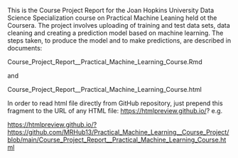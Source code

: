 This is the Course Project Report for the Joan Hopkins University Data Science Specialization course on Practical Machine Leaning held ot the Coursera. The project involves uploading of training and test data sets, data cleaning and creating a prediction model based on machine learning. The steps taken, to produce the model and to make predictions, are described in documents:

Course_Project_Report__Practical_Machine_Learning_Course.Rmd 

and 

Course_Project_Report__Practical_Machine_Learning_Course.html 


In order to read html file directly from GitHub repository, just prepend this fragment to the URL of any HTML file: https://htmlpreview.github.io/? e.g. 

https://htmlpreview.github.io/?https://github.com/MRHub13/Practical_Machine_Learning__Course_Project/blob/main/Course_Project_Report__Practical_Machine_Learning_Course.html


